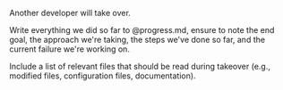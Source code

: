 Another developer will take over.

Write everything we did so far to @progress.md, ensure to note the end goal, the approach we're taking, the steps we've done so far, and the current failure we're working on.

Include a list of relevant files that should be read during takeover (e.g., modified files, configuration files, documentation).

